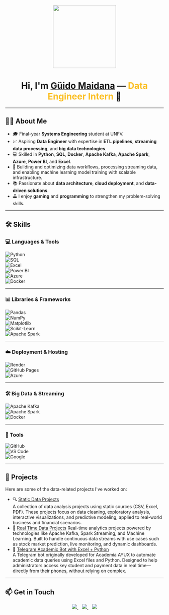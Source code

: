 <p align="center">
  <img src="https://miro.medium.com/max/2048/1*OohqW5DGh9CQS4hLY5FXzA.png" height="200"/>
</p>

<h1 align="center">
  Hi, I'm <a href="https://github.com/Aryagm">Güido Maidana</a> —
  <span style="color:#FBBF24;">Data Engineer Intern</span> 👋
</h1>

---

## 👨‍💻 About Me

- 🎓 Final-year **Systems Engineering** student at UNFV.  
- 📈 Aspiring **Data Engineer** with expertise in **ETL pipelines**, **streaming data processing**, and **big data technologies**.  
- 💻 Skilled in **Python**, **SQL**, **Docker**, **Apache Kafka**, **Apache Spark**, **Azure**, **Power BI**, and **Excel**.  
- 🔄 Building and optimizing data workflows, processing streaming data, and enabling machine learning model training with scalable infrastructure.  
- 📚 Passionate about **data architecture**, **cloud deployment**, and **data-driven solutions**.  
- 🕹️ I enjoy **gaming** and **programming** to strengthen my problem-solving skills.

---

## 🛠️ Skills

### 💻 Languages & Tools

![Python](https://img.shields.io/badge/Python-14354C?style=for-the-badge&logo=python&logoColor=white)  
![SQL](https://img.shields.io/badge/SQL-00C7B7?style=for-the-badge&logo=mysql&logoColor=white)  
![Excel](https://img.shields.io/badge/Excel-217346?style=for-the-badge&logo=microsoft-excel&logoColor=white)  
![Power BI](https://img.shields.io/badge/Power%20BI-F2C811.svg?style=for-the-badge&logo=powerbi&logoColor=black)  
![Azure](https://img.shields.io/badge/Microsoft%20Azure-007BDF.svg?style=for-the-badge&logo=microsoft-azure&logoColor=white)  
![Docker](https://img.shields.io/badge/Docker-2496ED?style=for-the-badge&logo=docker&logoColor=white)

---

### 📊 Libraries & Frameworks

![Pandas](https://img.shields.io/badge/Pandas-150458.svg?style=for-the-badge&logo=pandas&logoColor=white)  
![NumPy](https://img.shields.io/badge/NumPy-013243.svg?style=for-the-badge&logo=numpy&logoColor=white)  
![Matplotlib](https://img.shields.io/badge/Matplotlib-0C4B8E.svg?style=for-the-badge&logo=matplotlib&logoColor=white)  
![Scikit-Learn](https://img.shields.io/badge/Scikit--Learn-F7931E.svg?style=for-the-badge&logo=scikitlearn&logoColor=white)  
![Apache Spark](https://img.shields.io/badge/Apache_Spark-E25A1C.svg?style=for-the-badge&logo=apache-spark&logoColor=white)

---

### ☁️ Deployment & Hosting

![Render](https://img.shields.io/badge/Render-000000.svg?style=for-the-badge&logo=render&logoColor=white)  
![GitHub Pages](https://img.shields.io/badge/GitHub%20Pages-327FC7.svg?style=for-the-badge&logo=github&logoColor=white)  
![Azure](https://img.shields.io/badge/Microsoft%20Azure-007BDF.svg?style=for-the-badge&logo=microsoft-azure&logoColor=white)

---

### 🛠️ Big Data & Streaming

![Apache Kafka](https://img.shields.io/badge/Apache_Kafka-231F20.svg?style=for-the-badge&logo=apachekafka&logoColor=white)  
![Apache Spark](https://img.shields.io/badge/Apache_Spark-E25A1C.svg?style=for-the-badge&logo=apache-spark&logoColor=white)  
![Docker](https://img.shields.io/badge/Docker-2496ED?style=for-the-badge&logo=docker&logoColor=white)

---

### 🔧 Tools

![GitHub](https://img.shields.io/badge/GitHub-121011.svg?style=for-the-badge&logo=github&logoColor=white)  
![VS Code](https://img.shields.io/badge/VS%20Code-0078d7.svg?style=for-the-badge&logo=visual-studio-code&logoColor=white)  
![Google](https://img.shields.io/badge/Google-4285F4.svg?style=for-the-badge&logo=google&logoColor=white)


---

## 📂 Projects

Here are some of the data-related projects I've worked on:

- 🔍 [Static Data Projects](https://github.com/4wful/data-analyst-projects)  
  A collection of data analysis projects using static sources (CSV, Excel, PDF). These projects focus on data cleaning, exploratory analysis, interactive visualizations, and predictive modeling, applied to real-world business and financial scenarios.
- 🔄 [Real Time Data Projects](https://github.com/4wful/real-time-data-analytics.git) 
  Real-time analytics projects powered by technologies like Apache Kafka, Spark Streaming, and Machine Learning. Built to handle continuous data streams with use cases such as stock market prediction, live monitoring, and dynamic dashboards.
- 🤖 [Telegram Academic Bot with Excel + Python](https://github.com/4wful/telegram-edu-bot-template)  
  A Telegram bot originally developed for Academia AYUX to automate academic data queries using Excel files and Python. Designed to help administrators access key student and payment data in real time—directly from their phones, without relying on complex. 
---

## 📫 Get in Touch

<p align="center">
  <a href="mailto:g7idomai1234@gmail.com">
    <img src="https://img.shields.io/badge/g7idomai1234@gmail.com-D14836?style=for-the-badge&logo=gmail&logoColor=white" />
  </a>
  &nbsp;&nbsp;
  <a href="https://wa.me/51980503569">
    <img src="https://img.shields.io/badge/WhatsApp-25D366?style=for-the-badge&logo=whatsapp&logoColor=white" />
  </a>
  &nbsp;&nbsp;
  <a href="https://www.linkedin.com/in/g%C3%BCido-maidana/">
    <img src="https://img.shields.io/badge/LinkedIn-0077B5?style=for-the-badge&logo=linkedin&logoColor=white" />
  </a>
</p>
